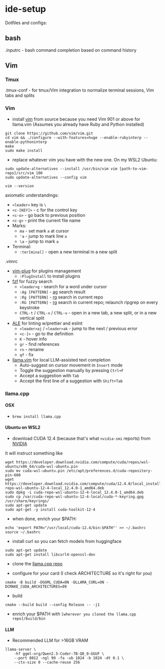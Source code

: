 # ide-setup
Dotfiles and configs:

## bash

.inputrc - bash command completion based on command history

## Vim

### Tmux

.tmux-conf - for tmux/Vim integration to normalize terminal sessions, Vim tabs and splits

### Vim

- install [vim](https://github.com/vim/vim.git) from source because you need Vim 901 or above for llama.vim
(Assumes you already have Ruby and Python installed)
```
git clone https://github.com/vim/vim.git
cd vim && ./configure --with-features=huge --enable-rubyinterp --enable-pythoninterp
make
sudo make install
```
- replace whatever vim you have with the new one. On my WSL2 Ubuntu:
```
sudo update-alternatives --install /usr/bin/vim vim [path-to-vim-repo]/src/vim 100
sudo update-alternatives --config vim

vim --version
```

axiomatic understandings:
- `<leader>` key is `\`
- `<c-[KEY]>` - c for the control key
- `<c-o>` - go back to previous position
- `<c-g>` - print the current file name
- Marks:
    - `ma` - set mark `a` at cursor
    - `'a` - jump to mark line `a`
    - `\a` - jump to mark `a`
- Terminal:
    - `:ter[minal]` - open a new terminal in a new split

.vimrc
- [vim-plug](https://github.com/junegunn/vim-plug) for plugins management
    - `:PlugInstall` to install plugins
- [fzf](https://github.com/junegunn/fzf) for fuzzy search
    - `<leader>g` - search for a word under cursor
    - `:Ag [PATTERN]` - [ag](https://github.com/ggreer/the_silver_searcher) search result
    - `:Rg [PATTERN]` - [rg](https://github.com/BurntSushi/ripgrep) search in current repo
    - `:RG [PATTERN]` - [rg](https://github.com/BurntSushi/ripgrep) search in current repo; relaunch ripgrep on every keystroke
    - `CTRL-t` / `CTRL-x` / `CTRL-v` - open in a new tab, a new split, or in a new vertical split
- [ALE](https://github.com/dense-analysis/ale) for linting w/prettier and eslint
    - `<leader>aj` / `<leader>ak` - jump to the next / previous error
    - `<c-]>` - go to the definition
    - `K` - hover info
    - `gr` - find references
    - `rn` - rename
    - `qf` - fix
- [llama.vim](https://github.com/ggml-org/llama.vim) for local LLM-assisted text completion
    - Auto-suggest on cursor movement in `Insert` mode
    - Toggle the suggestion manually by pressing `Ctrl+F`
    - Accept a suggestion with `Tab`
    - Accept the first line of a suggestion with `Shift+Tab`

### llama.cpp

#### OSX

- `brew install llama.cpp`

#### Ubuntu on WSL2

- download CUDA 12.4 (because that's what `nvidia-smi` reports) from [NVIDIA](https://developer.nvidia.com/cuda-12-4-0-download-archive?target_os=Linux&target_arch=x86_64&Distribution=WSL-Ubuntu&target_version=2.0&target_type=deb_local)

It will instruct something like

```
wget https://developer.download.nvidia.com/compute/cuda/repos/wsl-ubuntu/x86_64/cuda-wsl-ubuntu.pin
sudo mv cuda-wsl-ubuntu.pin /etc/apt/preferences.d/cuda-repository-pin-600
wget https://developer.download.nvidia.com/compute/cuda/12.4.0/local_installers/cuda-repo-wsl-ubuntu-12-4-local_12.4.0-1_amd64.deb
sudo dpkg -i cuda-repo-wsl-ubuntu-12-4-local_12.4.0-1_amd64.deb
sudo cp /var/cuda-repo-wsl-ubuntu-12-4-local/cuda-*-keyring.gpg /usr/share/keyrings/
sudo apt-get update
sudo apt-get -y install cuda-toolkit-12-4
```

- when done, enrich your $PATH:

```
echo 'export PATH="/usr/local/cuda-12.4/bin:$PATH"' >> ~/.bashrc
source ~/.bashrc
```

- install curl so you can fetch models from huggingface

```
sudo apt-get update
sudo apt-get install libcurl4-openssl-dev
```

- clone the [llama.cpp repo](https://github.com/ggerganov/llama.cpp)

- configure for your card (I check ARCHITECTURE so it's right for you)

```
cmake -B build -DGGML_CUDA=ON -DLLAMA_CURL=ON -DCMAKE_CUDA_ARCHITECTURES=89
```

- build

```
cmake --build build --config Release -- -j1
```

- enrich your $PATH with `[wherever you cloned the llama.cpp repo]/build/bin`

#### LLM

- Recommended LLM for >16GB VRAM
```
llama-server \
    -hf ggml-org/Qwen2.5-Coder-7B-Q8_0-GGUF \
    --port 8012 -ngl 99 -fa -ub 1024 -b 1024 -dt 0.1 \
    --ctx-size 0 --cache-reuse 256
```
